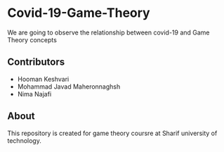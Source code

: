 # Covid-19-Game-Theory
We are going to observe the relationship between covid-19 and Game Theory concepts

## Contributors
- Hooman Keshvari
- Mohammad Javad Maheronnaghsh
- Nima Najafi

## About
This repository is created for game theory coursre at Sharif university of technology.
